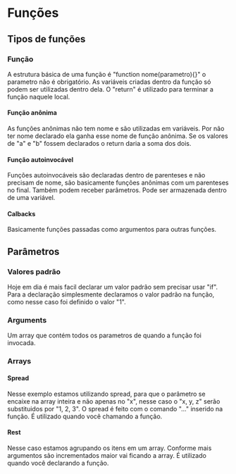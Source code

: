 # Funções

## Tipos de funções

### Função

A estrutura básica de uma função é "function nome(parametro){}" o parametro não é obrigatório.
As variáveis criadas dentro da função só podem ser utilizadas dentro dela.
O "return" é utilizado para terminar a função naquele local.

#### Função anônima

As funções anônimas não tem nome e são utilizadas em variáveis.
Por não ter nome declarado ela ganha esse nome de função anônima.
Se os valores de "a" e "b" fossem declarados o return daria a soma dos dois.

#### Função autoinvocável

Funções autoinvocáveis são declaradas dentro de parenteses e não precisam de nome, são basicamente funções anônimas com um parenteses no final.
Também podem receber parâmetros.
Pode ser armazenada dentro de uma variável.

#### Calbacks

Basicamente funções passadas como argumentos para outras funções.

## Parâmetros

### Valores padrão

Hoje em dia é mais facil declarar um valor padrão sem precisar usar "if". Para a declaração simplesmente declaramos o valor padrão na função, como nesse caso foi definido o valor "1".

### Arguments

Um array que contém todos os parametros de quando a função foi invocada.

### Arrays

#### Spread

Nesse exemplo estamos utilizando spread, para que o parâmetro se encaixe na array inteira e não apenas no "x", nesse caso o "x, y, z" serão substituidos por "1, 2, 3".
O spread é feito com o comando "..." inserido na função.
É utilizado quando você chamando a função.

#### Rest

Nesse caso estamos agrupando os itens em um array.
Conforme mais argumentos são incrementados maior vai ficando a array.
É utilizado quando você declarando a função.
